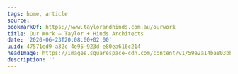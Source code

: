 ```yaml
---
tags: home, article
source:
bookmarkOf: https://www.taylorandhinds.com.au/ourwork
title: Our Work — Taylor + Hinds Architects
date: '2020-06-23T20:08:00+02:00'
uuid: 47571ed9-a32c-4e95-923d-e80ea616c214
headImage: https://images.squarespace-cdn.com/content/v1/59a2a14ba803bb46c7a36a4b/1586910617403-ZVBDBTFPOWS77RTXAMRM/Bozen%27s+Cottage+0.jpg
description: ''
---
```


